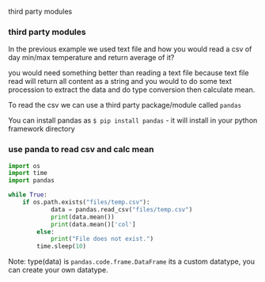 third party modules

### third party modules

In the previous example we used text file and how you would read a csv of day min/max temperature and return average of it?

you would need something better than reading a text file because text file read will return all content as a string and you would to do some text procession to extract the data and do type conversion then calculate mean. 

To read the csv we can use a third party package/module called `pandas`

You can install pandas as 
`$ pip install pandas` - it will install in your python framework directory

### use panda to read csv and calc mean

```python
import os
import time
import pandas

while True:
	if os.path.exists("files/temp.csv"):
			data = pandas.read_csv("files/temp.csv")
			print(data.mean())
			print(data.mean()['col']
		else:
			print("File does not exist.")
		time.sleep(10)
```

Note: type(data) is
`pandas.code.frame.DataFrame`
its a custom datatype, you can create your own datatype.